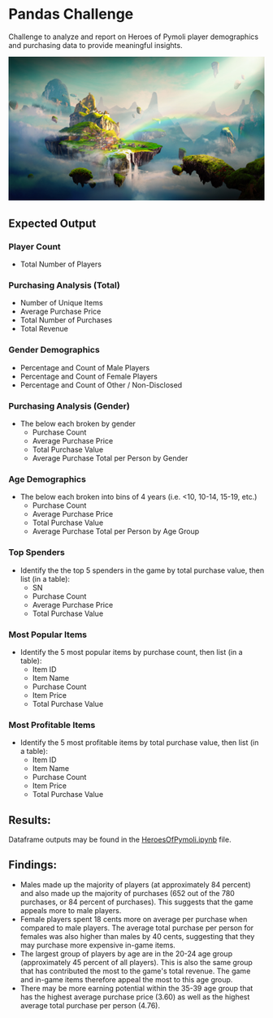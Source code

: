 # Pandas Challenge

Challenge to analyze and report on Heroes of Pymoli player demographics and purchasing data to provide meaningful insights.

![Fantasy](HeroesOfPymoli/images/Fantasy.png)

## Expected Output

### Player Count

* Total Number of Players

### Purchasing Analysis (Total)

* Number of Unique Items
* Average Purchase Price
* Total Number of Purchases
* Total Revenue

### Gender Demographics

* Percentage and Count of Male Players
* Percentage and Count of Female Players
* Percentage and Count of Other / Non-Disclosed

### Purchasing Analysis (Gender)

* The below each broken by gender
  * Purchase Count
  * Average Purchase Price
  * Total Purchase Value
  * Average Purchase Total per Person by Gender

### Age Demographics

* The below each broken into bins of 4 years (i.e. &lt;10, 10-14, 15-19, etc.)
  * Purchase Count
  * Average Purchase Price
  * Total Purchase Value
  * Average Purchase Total per Person by Age Group

### Top Spenders

* Identify the the top 5 spenders in the game by total purchase value, then list (in a table):
  * SN
  * Purchase Count
  * Average Purchase Price
  * Total Purchase Value

### Most Popular Items

* Identify the 5 most popular items by purchase count, then list (in a table):
  * Item ID
  * Item Name
  * Purchase Count
  * Item Price
  * Total Purchase Value

### Most Profitable Items

* Identify the 5 most profitable items by total purchase value, then list (in a table):
  * Item ID
  * Item Name
  * Purchase Count
  * Item Price
  * Total Purchase Value

## Results:
Dataframe outputs may be found in the [HeroesOfPymoli.ipynb](https://github.com/szerpa17/pandas-challenge/blob/master/HeroesOfPymoli/HeroesOfPymoli.ipynb) file.

## Findings:
* Males made up the majority of players (at approximately 84 percent) and also made up the majority of purchases (652 out of the 780 purchases, or 84 percent of purchases). This suggests that the game appeals more to male players.
* Female players spent 18 cents more on average per purchase when compared to male players. The average total purchase per person for females was also higher than males by 40 cents, suggesting that they may purchase more expensive in-game items.
* The largest group of players by age are in the 20-24 age group (approximately 45 percent of all players). This is also the same group that has contributed the most to the game's total revenue. The game and in-game items therefore appeal the most to this age group.
* There may be more earning potential within the 35-39 age group that has the highest average purchase price (3.60) as well as the highest average total purchase per person (4.76).




